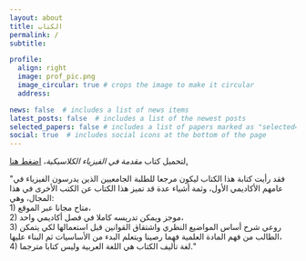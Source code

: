 ```yaml
---
layout: about
title: الكتاب
permalink: /
subtitle: 

profile:
  align: right
  image: prof_pic.png
  image_circular: true # crops the image to make it circular
  address:  

news: false  # includes a list of news items
latest_posts: false  # includes a list of the newest posts
selected_papers: false # includes a list of papers marked as "selected={true}"
social: true  # includes social icons at the bottom of the page
---
```



  لتحميل كتاب _مقدمة في الفيزياء الكلاسيكية_، [اضغط هنا.](https://ahmed-alkharusi.github.io)
 
 "فقد رأيت كتابة هذا الكتاب ليكون مرجعا للطلبة الجامعيين الذين يدرسون الفيزياء في عامهم الأكاديمي الأول، وثمة أشياء عدة  قد تميز هذا الكتاب عن الكتب الأخرى في هذا المجال، وهي: \
       1) متاح مجانا عبر الموقع،
       \
       2) موجز ويمكن تدريسه كاملا في فصل أكاديمي واحد،
       \
       3) روعي شرح أساس المواضيع النظري واشتقاق القوانين قبل استعمالها لكي يتمكن الطالب من فهم المادة العلمية فهما              رصينا ويتعلم البدء من الأساسيات ثم البناء عليها،
       \
       4) لغة تأليف الكتاب هي اللغة العربية وليس كتابا مترجما." 
     



